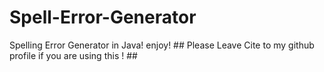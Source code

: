 # Spell-Error-Generator
Spelling Error Generator in Java! enjoy!   ##  Please Leave Cite to my github profile if you are using this ! ##

